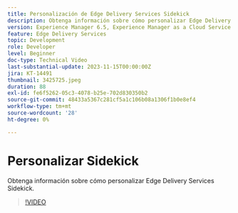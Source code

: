 ```yaml
---
title: Personalización de Edge Delivery Services Sidekick
description: Obtenga información sobre cómo personalizar Edge Delivery Services Sidekick.
version: Experience Manager 6.5, Experience Manager as a Cloud Service
feature: Edge Delivery Services
topic: Development
role: Developer
level: Beginner
doc-type: Technical Video
last-substantial-update: 2023-11-15T00:00:00Z
jira: KT-14491
thumbnail: 3425725.jpeg
duration: 88
exl-id: fe6f5262-05c3-4078-b25e-702d830350b2
source-git-commit: 48433a5367c281cf5a1c106b08a1306f1b0e8ef4
workflow-type: tm+mt
source-wordcount: '28'
ht-degree: 0%

---
```


# Personalizar Sidekick

Obtenga información sobre cómo personalizar Edge Delivery Services Sidekick.

>[!VIDEO](https://video.tv.adobe.com/v/3425725/?learn=on)
